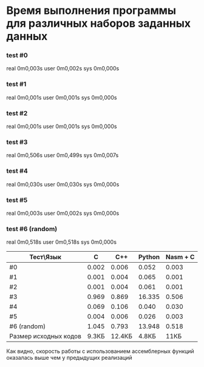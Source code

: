 # Время выполнения программы для различных наборов заданных данных
### test #0

real    0m0,003s
user    0m0,002s
sys     0m0,000s

### test #1

real    0m0,001s
user    0m0,001s
sys     0m0,000s

### test #2

real    0m0,001s
user    0m0,001s
sys     0m0,000s

### test #3

real    0m0,506s
user    0m0,499s
sys     0m0,007s

### test #4

real    0m0,030s
user    0m0,030s
sys     0m0,000s

### test #5

real    0m0,003s
user    0m0,002s
sys     0m0,000s

### test #6 (random)

real    0m0,518s
user    0m0,518s
sys     0m0,000s

Тест\Язык               | C     | C++   | Python| Nasm + C  
---                     | ---   | ---   | ---   | ---   
#0                      |0.002  |0.006  |0.052  |0.003
#1                      |0.001  |0.004  |0.065  |0.001
#2                      |0.001  |0.004  |0.061  |0.001
#3                      |0.969  |0.869  |16.335 |0.506
#4                      |0.069  |0.106  |0.040  |0.030
#5                      |0.004  |0.006  |0.026  |0.003
#6 (random)             |1.045  |0.793  |13.948 |0.518
Размер исходных кодов   |9.3КБ  |12.4КБ |4.8КБ  |11КБ

Как видно, скорость работы с использованием ассемблерных функций оказалась выше чем у предыдущих реализаций
